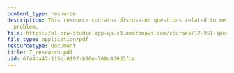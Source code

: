```yaml
---
content_type: resource
description: This resource contains discussion questions related to methodological
  problem.
file: https://ol-ocw-studio-app-qa.s3.amazonaws.com/courses/17-951-special-graduate-topic-in-political-science-political-behavior-fall-2005/6f44da471f5e0197866e768c430d3fc4_7_research.pdf
file_type: application/pdf
resourcetype: Document
title: 7_research.pdf
uid: 6f44da47-1f5e-0197-866e-768c430d3fc4
---
```

